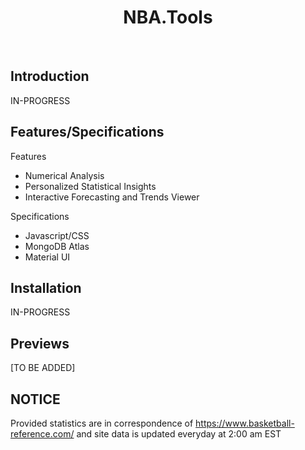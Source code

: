 <h1 align="center"> NBA.Tools </h1> <br>
<p align="center">
  <a href="">
    
  </a>
</p>

## Introduction

IN-PROGRESS

## Features/Specifications

Features
- Numerical Analysis
- Personalized Statistical Insights
- Interactive Forecasting and Trends Viewer

Specifications
- Javascript/CSS
- MongoDB Atlas
- Material UI

## Installation

IN-PROGRESS

## Previews

[TO BE ADDED]

## NOTICE

Provided statistics are in correspondence of https://www.basketball-reference.com/ and site data is updated everyday at 2:00 am EST
